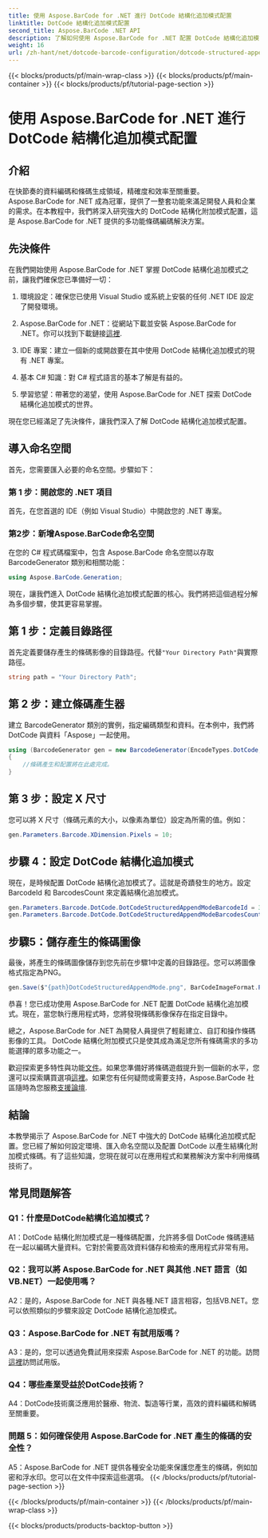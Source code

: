 ```yaml
---
title: 使用 Aspose.BarCode for .NET 進行 DotCode 結構化追加模式配置
linktitle: DotCode 結構化追加模式配置
second_title: Aspose.BarCode .NET API
description: 了解如何使用 Aspose.BarCode for .NET 配置 DotCode 結構化追加模式並建立高效的條碼。
weight: 16
url: /zh-hant/net/dotcode-barcode-configuration/dotcode-structured-append-mode-configuration/
---
```


{{< blocks/products/pf/main-wrap-class >}}
{{< blocks/products/pf/main-container >}}
{{< blocks/products/pf/tutorial-page-section >}}

# 使用 Aspose.BarCode for .NET 進行 DotCode 結構化追加模式配置

## 介紹

在快節奏的資料編碼和條碼生成領域，精確度和效率至關重要。 Aspose.BarCode for .NET 成為冠軍，提供了一整套功能來滿足開發人員和企業的需求。在本教程中，我們將深入研究強大的 DotCode 結構化附加模式配置，這是 Aspose.BarCode for .NET 提供的多功能條碼編碼解決方案。

## 先決條件

在我們開始使用 Aspose.BarCode for .NET 掌握 DotCode 結構化追加模式之前，讓我們確保您已準備好一切：

1. 環境設定：確保您已使用 Visual Studio 或系統上安裝的任何 .NET IDE 設定了開發環境。

2.  Aspose.BarCode for .NET：從網站下載並安裝 Aspose.BarCode for .NET。你可以找到下載鏈接[這裡](https://releases.aspose.com/barcode/net/).

3. IDE 專案：建立一個新的或開啟要在其中使用 DotCode 結構化追加模式的現有 .NET 專案。

4. 基本 C# 知識：對 C# 程式語言的基本了解是有益的。

5. 學習慾望：帶著您的渴望，使用 Aspose.BarCode for .NET 探索 DotCode 結構化追加模式的世界。

現在您已經滿足了先決條件，讓我們深入了解 DotCode 結構化追加模式配置。

## 導入命名空間

首先，您需要匯入必要的命名空間。步驟如下：

### 第 1 步：開啟您的 .NET 項目

首先，在您首選的 IDE（例如 Visual Studio）中開啟您的 .NET 專案。

### 第2步：新增Aspose.BarCode命名空間

在您的 C# 程式碼檔案中，包含 Aspose.BarCode 命名空間以存取 BarcodeGenerator 類別和相關功能：

```csharp
using Aspose.BarCode.Generation;
```

現在，讓我們進入 DotCode 結構化追加模式配置的核心。我們將把這個過程分解為多個步驟，使其更容易掌握。

## 第 1 步：定義目錄路徑

首先定義要儲存產生的條碼影像的目錄路徑。代替`"Your Directory Path"`與實際路徑。

```csharp
string path = "Your Directory Path";
```

## 第 2 步：建立條碼產生器

建立 BarcodeGenerator 類別的實例，指定編碼類型和資料。在本例中，我們將 DotCode 與資料「Aspose」一起使用。

```csharp
using (BarcodeGenerator gen = new BarcodeGenerator(EncodeTypes.DotCode, "Aspose"))
{
    //條碼產生和配置將在此處完成。
}
```

## 第 3 步：設定 X 尺寸

您可以將 X 尺寸（條碼元素的大小，以像素為單位）設定為所需的值。例如：

```csharp
gen.Parameters.Barcode.XDimension.Pixels = 10;
```

## 步驟 4：設定 DotCode 結構化追加模式

現在，是時候配置 DotCode 結構化追加模式了。這就是奇蹟發生的地方。設定 BarcodeId 和 BarcodesCount 來定義結構化追加模式。

```csharp
gen.Parameters.Barcode.DotCode.DotCodeStructuredAppendModeBarcodeId = 3;
gen.Parameters.Barcode.DotCode.DotCodeStructuredAppendModeBarcodesCount = 5;
```

## 步驟5：儲存產生的條碼圖像

最後，將產生的條碼圖像儲存到您先前在步驟1中定義的目錄路徑。您可以將圖像格式指定為PNG。

```csharp
gen.Save($"{path}DotCodeStructuredAppendMode.png", BarCodeImageFormat.Png);
```

恭喜！您已成功使用 Aspose.BarCode for .NET 配置 DotCode 結構化追加模式。現在，當您執行應用程式時，您將發現條碼影像保存在指定目錄中。

總之，Aspose.BarCode for .NET 為開發人員提供了輕鬆建立、自訂和操作條碼影像的工具。 DotCode 結構化附加模式只是使其成為滿足您所有條碼需求的多功能選擇的眾多功能之一。

歡迎探索更多特性與功能[文件](https://reference.aspose.com/barcode/net/)。如果您準備好將條碼遊戲提升到一個新的水平，您還可以探索購買選項[這裡](https://purchase.aspose.com/buy)。如果您有任何疑問或需要支持，Aspose.BarCode 社區隨時為您服務[支援論壇](https://forum.aspose.com/c/barcode/13).

## 結論

本教學揭示了 Aspose.BarCode for .NET 中強大的 DotCode 結構化追加模式配置。您已經了解如何設定環境、匯入命名空間以及配置 DotCode 以產生結構化附加模式條碼。有了這些知識，您現在就可以在應用程式和業務解決方案中利用條碼技術了。

## 常見問題解答

### Q1：什麼是DotCode結構化追加模式？

A1：DotCode 結構化附加模式是一種條碼配置，允許將多個 DotCode 條碼連結在一起以編碼大量資料。它對於需要高效資料儲存和檢索的應用程式非常有用。

### Q2：我可以將 Aspose.BarCode for .NET 與其他 .NET 語言（如 VB.NET）一起使用嗎？

A2：是的，Aspose.BarCode for .NET 與各種.NET 語言相容，包括VB.NET。您可以依照類似的步驟來設定 DotCode 結構化追加模式。

### Q3：Aspose.BarCode for .NET 有試用版嗎？

A3：是的，您可以透過免費試用來探索 Aspose.BarCode for .NET 的功能。訪問[這裡](https://releases.aspose.com/)訪問試用版。

### Q4：哪些產業受益於DotCode技術？

A4：DotCode技術廣泛應用於醫療、物流、製造等行業，高效的資料編碼和解碼至關重要。

### 問題 5：如何確保使用 Aspose.BarCode for .NET 產生的條碼的安全性？

A5：Aspose.BarCode for .NET 提供各種安全功能來保護您產生的條碼，例如加密和浮水印。您可以在文件中探索這些選項。
{{< /blocks/products/pf/tutorial-page-section >}}

{{< /blocks/products/pf/main-container >}}
{{< /blocks/products/pf/main-wrap-class >}}

{{< blocks/products/products-backtop-button >}}
